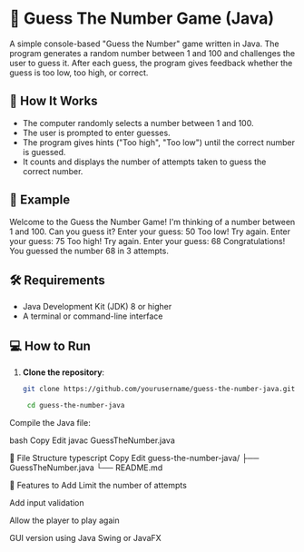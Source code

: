 # 🎯 Guess The Number Game (Java)

A simple console-based "Guess the Number" game written in Java. The program generates a random number between 1 and 100 and challenges the user to guess it. After each guess, the program gives feedback whether the guess is too low, too high, or correct.

## 🚀 How It Works

- The computer randomly selects a number between 1 and 100.
- The user is prompted to enter guesses.
- The program gives hints ("Too high", "Too low") until the correct number is guessed.
- It counts and displays the number of attempts taken to guess the correct number.

## 🧾 Example

Welcome to the Guess the Number Game!
I'm thinking of a number between 1 and 100. Can you guess it?
Enter your guess: 50
Too low! Try again.
Enter your guess: 75
Too high! Try again.
Enter your guess: 68
Congratulations! You guessed the number 68 in 3 attempts.


## 🛠 Requirements

- Java Development Kit (JDK) 8 or higher
- A terminal or command-line interface

## 💻 How to Run

1. **Clone the repository**:
   ```bash
   git clone https://github.com/yourusername/guess-the-number-java.git

    cd guess-the-number-java
Compile the Java file:

bash
Copy
Edit
javac GuessTheNumber.java


📂 File Structure
typescript
Copy
Edit
guess-the-number-java/
├── GuessTheNumber.java
└── README.md

📌 Features to Add
 Limit the number of attempts

 Add input validation

 Allow the player to play again

 GUI version using Java Swing or JavaFX



